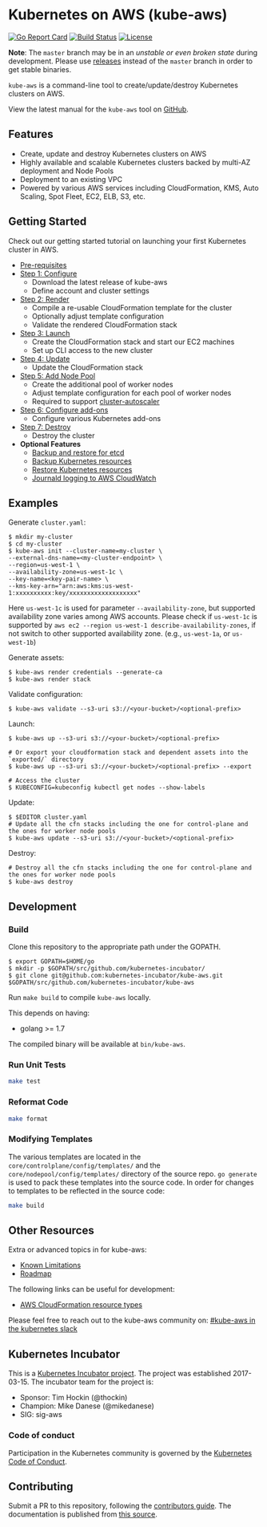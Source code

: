 # Kubernetes on AWS (kube-aws)

[![Go Report Card](https://goreportcard.com/badge/github.com/kubernetes-incubator/kube-aws)](https://goreportcard.com/report/github.com/kubernetes-incubator/kube-aws)
[![Build Status](https://travis-ci.org/kubernetes-incubator/kube-aws.svg?branch=master)](https://travis-ci.org/kubernetes-incubator/kube-aws)
[![License](https://img.shields.io/badge/license-Apache%20License%202.0-blue.svg)](LICENSE)


**Note**: The `master` branch may be in an *unstable or even broken state* during development. Please use [releases](https://github.com/kubernetes-incubator/kube-aws/releases) instead of the `master` branch in order to get stable binaries.

`kube-aws` is a command-line tool to create/update/destroy Kubernetes clusters on AWS.

View the latest manual for the `kube-aws` tool on [GitHub](/Documentation/kubernetes-on-aws.md).

## Features

* Create, update and destroy Kubernetes clusters on AWS
* Highly available and scalable Kubernetes clusters backed by multi-AZ deployment and Node Pools
* Deployment to an existing VPC
* Powered by various AWS services including CloudFormation, KMS, Auto Scaling, Spot Fleet, EC2, ELB, S3, etc.

## Getting Started

Check out our getting started tutorial on launching your first Kubernetes cluster in AWS.

* [Pre-requisites](/Documentation/kubernetes-on-aws-prerequisites.md)
* [Step 1: Configure](/Documentation/kubernetes-on-aws.md)
  * Download the latest release of kube-aws
  * Define account and cluster settings
* [Step 2: Render](/Documentation/kubernetes-on-aws-render.md)
  * Compile a re-usable CloudFormation template for the cluster
  * Optionally adjust template configuration
  * Validate the rendered CloudFormation stack
* [Step 3: Launch](/Documentation/kubernetes-on-aws-launch.md)
  * Create the CloudFormation stack and start our EC2 machines
  * Set up CLI access to the new cluster
* [Step 4: Update](/Documentation/kube-aws-cluster-updates.md)
  * Update the CloudFormation stack
* [Step 5: Add Node Pool](/Documentation/kubernetes-on-aws-node-pool.md)
  * Create the additional pool of worker nodes
  * Adjust template configuration for each pool of worker nodes
  * Required to support [cluster-autoscaler](https://github.com/kubernetes/contrib/tree/master/cluster-autoscaler)
* [Step 6: Configure add-ons](/Documentation/kubernetes-on-aws-add-ons.md)
  * Configure various Kubernetes add-ons
* [Step 7: Destroy](/Documentation/kubernetes-on-aws-destroy.md)
  * Destroy the cluster
* **Optional Features**
  * [Backup and restore for etcd](/Documentation/kubernetes-on-aws-backup-and-restore-for-etcd.md)
  * [Backup Kubernetes resources](/Documentation/kubernetes-on-aws-backup.md)
  * [Restore Kubernetes resources](/contrib/cluster-backup/README.md)
  * [Journald logging to AWS CloudWatch](/Documentation/kubernetes-on-aws-journald-cloudwatch-logs.md)

## Examples

Generate `cluster.yaml`:

```
$ mkdir my-cluster
$ cd my-cluster
$ kube-aws init --cluster-name=my-cluster \
--external-dns-name=<my-cluster-endpoint> \
--region=us-west-1 \
--availability-zone=us-west-1c \
--key-name=<key-pair-name> \
--kms-key-arn="arn:aws:kms:us-west-1:xxxxxxxxxx:key/xxxxxxxxxxxxxxxxxxx"
```

Here `us-west-1c` is used for parameter `--availability-zone`, but supported availability zone varies among AWS accounts.
Please check if `us-west-1c` is supported by `aws ec2 --region us-west-1 describe-availability-zones`, if not switch to other supported availability zone. (e.g., `us-west-1a`, or `us-west-1b`)

Generate assets:

```
$ kube-aws render credentials --generate-ca
$ kube-aws render stack
```

Validate configuration:

```
$ kube-aws validate --s3-uri s3://<your-bucket>/<optional-prefix>
```

Launch:

```
$ kube-aws up --s3-uri s3://<your-bucket>/<optional-prefix>

# Or export your cloudformation stack and dependent assets into the `exported/` directory
$ kube-aws up --s3-uri s3://<your-bucket>/<optional-prefix> --export

# Access the cluster
$ KUBECONFIG=kubeconfig kubectl get nodes --show-labels
```

Update:

```
$ $EDITOR cluster.yaml
# Update all the cfn stacks including the one for control-plane and the ones for worker node pools
$ kube-aws update --s3-uri s3://<your-bucket>/<optional-prefix>
```

Destroy:

```
# Destroy all the cfn stacks including the one for control-plane and the ones for worker node pools
$ kube-aws destroy
```

## Development

### Build

Clone this repository to the appropriate path under the GOPATH.

```
$ export GOPATH=$HOME/go
$ mkdir -p $GOPATH/src/github.com/kubernetes-incubator/
$ git clone git@github.com:kubernetes-incubator/kube-aws.git $GOPATH/src/github.com/kubernetes-incubator/kube-aws
```

Run `make build` to compile `kube-aws` locally.

This depends on having:
* golang >= 1.7

The compiled binary will be available at `bin/kube-aws`.

### Run Unit Tests

```sh
make test
```

### Reformat Code

```sh
make format
```

### Modifying Templates

The various templates are located in the `core/controlplane/config/templates/` and the `core/nodepool/config/templates/` directory of the source repo. `go generate` is used to pack these templates into the source code. In order for changes to templates to be reflected in the source code:

```sh
make build
```

## Other Resources

Extra or advanced topics in for kube-aws:

* [Known Limitations](/Documentation/kubernetes-on-aws-limitations.md)
* [Roadmap](/ROADMAP.md)

The following links can be useful for development:

- [AWS CloudFormation resource types](http://docs.aws.amazon.com/AWSCloudFormation/latest/UserGuide/aws-template-resource-type-ref.html)

Please feel free to reach out to the kube-aws community on: [#kube-aws in the kubernetes slack](https://kubernetes.slack.com/messages/C5GP8LPEC/)

## Kubernetes Incubator

This is a [Kubernetes Incubator project](https://github.com/kubernetes/community/blob/master/incubator.md). The project was established 2017-03-15. The incubator team for the project is:

- Sponsor: Tim Hockin (@thockin)
- Champion: Mike Danese (@mikedanese)
- SIG: sig-aws

### Code of conduct

Participation in the Kubernetes community is governed by the [Kubernetes Code of Conduct](code-of-conduct.md).

## Contributing

Submit a PR to this repository, following the [contributors guide](CONTRIBUTING.md).
The documentation is published from [this source](Documentation/kubernetes-on-aws.md).
